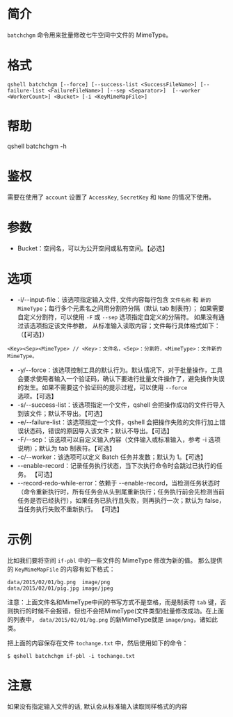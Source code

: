 # 简介
`batchchgm` 命令用来批量修改七牛空间中文件的 MimeType。

# 格式
```
qshell batchchgm [--force] [--success-list <SuccessFileName>] [--failure-list <FailureFileName>] [--sep <Separator>]  [--worker <WorkerCount>] <Bucket> [-i <KeyMimeMapFile>] 
```

# 帮助
qshell batchchgm -h

# 鉴权
需要在使用了 `account` 设置了 `AccessKey`, `SecretKey` 和 `Name` 的情况下使用。

# 参数
- Bucket：空间名，可以为公开空间或私有空间。【必选】

# 选项
- -i/--input-file：该选项指定输入文件, 文件内容每行包含 `文件名称` 和 `新的 MimeType`；每行多个元素名之间用分割符分隔（默认 tab 制表符）； 如果需要自定义分割符，可以使用 `-F` 或 `--sep` 选项指定自定义的分隔符。 如果没有通过该选项指定该文件参数， 从标准输入读取内容；文件每行具体格式如下：（【可选】）
```
<Key><Sep><MimeType> // <Key>：文件名，<Sep>：分割符，<MimeType>：文件新的 MimeType。
```
- -y/--force：该选项控制工具的默认行为。默认情况下，对于批量操作，工具会要求使用者输入一个验证码，确认下要进行批量文件操作了，避免操作失误的发生。如果不需要这个验证码的提示过程，可以使用 `--force` 选项。【可选】
- -s/--success-list：该选项指定一个文件，qshell 会把操作成功的文件行导入到该文件；默认不导出。【可选】
- -e/--failure-list：该选项指定一个文件，qshell 会把操作失败的文件行加上错误状态码，错误的原因导入该文件；默认不导出。【可选】
- -F/--sep：该选项可以自定义输入内容（文件输入或标准输入，参考 -i 选项说明）；默认为 tab 制表符。【可选】
- -c/--worker：该选项可以定义 Batch 任务并发数；默认为 1。【可选】
- --enable-record：记录任务执行状态，当下次执行命令时会跳过已执行的任务。 【可选】
- --record-redo-while-error：依赖于 --enable-record，当检测任务状态时（命令重新执行时，所有任务会从头到尾重新执行；任务执行前会先检测当前任务是否已经执行），如果任务已执行且失败，则再执行一次；默认为 false，当任务执行失败不重新执行。 【可选】

# 示例
比如我们要将空间 `if-pbl` 中的一些文件的 MimeType 修改为新的值。
那么提供的 `KeyMimeMapFile` 的内容有如下格式：
```
data/2015/02/01/bg.png	image/png
data/2015/02/01/pig.jpg	image/jpeg
```

注意：上面文件名和MimeType中间的书写方式不是空格，而是制表符 `tab` 键，否则执行的时候不会报错，但也不会把MimeType(文件类型)批量修改成功。在上面的列表中， `data/2015/02/01/bg.png` 的新MimeType就是 `image/png`，诸如此类。

把上面的内容保存在文件 `tochange.txt` 中，然后使用如下的命令：
```
$ qshell batchchgm if-pbl -i tochange.txt
```

# 注意
如果没有指定输入文件的话, 默认会从标准输入读取同样格式的内容
